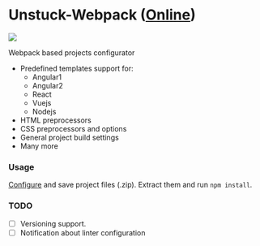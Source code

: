 # Unstuck-Webpack ([Online](http://linuxenko.github.io/unstuck-webpack))


[![](https://raw.githubusercontent.com/linuxenko/unstuck-webpack/master/media/screen.png)](http://linuxenko.github.io/unstuck-webpack)


 Webpack based projects configurator

  * Predefined templates support for:
    * Angular1
    * Angular2
    * React
    * Vuejs
    * Nodejs
  * HTML preprocessors
  * CSS preprocessors and options
  * General project build settings
  * Many more


### Usage

[Configure](http://linuxenko.github.io/unstuck-webpack) and save project files (.zip).
Extract them and run `npm install`.

### TODO

 - [ ] Versioning support.
 - [ ] Notification about linter configuration
